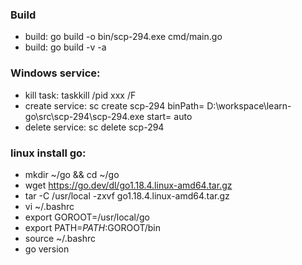 ### Build
- build: go build -o bin/scp-294.exe cmd/main.go
- build: go build -v -a

### Windows service:
- kill task: taskkill /pid xxx /F
- create service: sc create scp-294 binPath= D:\workspace\learn-go\src\scp-294\scp-294.exe start= auto
- delete service: sc delete scp-294

### linux install go:
- mkdir ~/go && cd ~/go
- wget https://go.dev/dl/go1.18.4.linux-amd64.tar.gz
- tar -C /usr/local -zxvf  go1.18.4.linux-amd64.tar.gz
- vi ~/.bashrc
- export GOROOT=/usr/local/go
- export PATH=$PATH:$GOROOT/bin
- source ~/.bashrc
- go version
